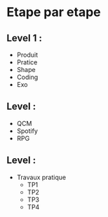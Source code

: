 # Etape par etape

## Level 1 :
- Produit
- Pratice
- Shape
- Coding
- Exo

## Level :
- QCM
- Spotify
- RPG

## Level :
- Travaux pratique
    - TP1
    - TP2
    - TP3
    - TP4